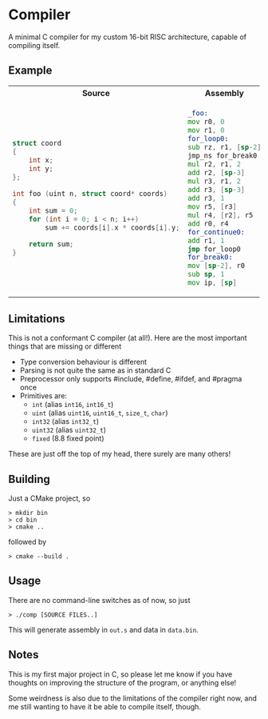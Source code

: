 # Compiler
A minimal C compiler for my custom 16-bit RISC architecture, capable of compiling itself.

## Example

<table>
<tr>
<th>Source</th>
<th>Assembly</th>
</tr>
<tr>
<td>
  
```c
struct coord
{
    int x;
    int y;
};

int foo (uint n, struct coord* coords)
{
    int sum = 0;
    for (int i = 0; i < n; i++)
        sum += coords[i].x * coords[i].y;

    return sum;
}
```
  
</td>
<td>

```asm
_foo:
mov r0, 0
mov r1, 0
for_loop0:
sub rz, r1, [sp-2]
jmp_ns for_break0
mul r2, r1, 2
add r2, [sp-3]
mul r3, r1, 2
add r3, [sp-3]
add r3, 1
mov r5, [r3]
mul r4, [r2], r5
add r0, r4
for_continue0:
add r1, 1
jmp for_loop0
for_break0:
mov [sp-2], r0
sub sp, 1
mov ip, [sp]
```

</td>
</tr>
</table>

## Limitations
This is not a conformant C compiler (at all!). Here are the most important things that are missing or different
- Type conversion behaviour is different
- Parsing is not quite the same as in standard C
- Preprocessor only supports #include, #define, #ifdef, and #pragma once
- Primitives are:
  - `int` (alias `int16`, `int16_t`)
  - `uint` (alias `uint16`, `uint16_t`, `size_t`, `char`)
  - `int32` (alias `int32_t`)
  - `uint32` (alias `uint32_t`)
  - `fixed` (8.8 fixed point)
  
These are just off the top of my head, there surely are many others!

## Building
Just a CMake project, so 

```
> mkdir bin
> cd bin
> cmake ..
```
followed by
```
> cmake --build .
```

## Usage
There are no command-line switches as of now, so just
```
> ./comp [SOURCE FILES..]
```
This will generate assembly in `out.s` and data in `data.bin`.

## Notes
This is my first major project in C, so please let me know if you have thoughts on improving the structure of the program, or anything else! 

Some weirdness is also due to the limitations of the compiler right now, and me still wanting to have it be able to compile itself, though.
